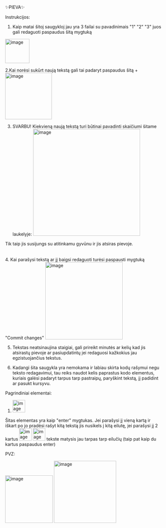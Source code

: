 ✨PIEVA✨

Instrukcijos:

1. Kaip matai šitoj saugykloj jau yra 3 failai su pavadinimais "1" "2" "3" juos gali redaguoti paspaudus šitą mygtuką 
<img width="78" alt="image" src="https://github.com/rutaviz/texttest/assets/82490449/b58f409d-b1d7-44b7-afaf-c95c340d6090">
<br>

2.Kai norėsi sukūrt naują tekstą gali tai padaryt paspaudus šitą + <img width="150" alt="image" src="https://github.com/rutaviz/texttest/assets/82490449/d08c02a8-e1c7-4cc2-83d6-12070f8be68d">

3. SVARBU!
Kiekvieną naują tekstą turi būtinai pavadinti skaičiumi šitame laukelyje: <img width="344" alt="image" src="https://github.com/rutaviz/texttest/assets/82490449/ad66a142-9481-4d52-ae0d-fd847879ec00">

Tik taip jis susijungs su atitinkamu gyvūnu ir jis atsiras pievoje.
<br><br><br>
4. Kai parašysi tekstą ar jį baigsi redaguoti turėsi paspausti mygtuką "Commit changes" <img width="249" alt="image" src="https://github.com/rutaviz/texttest/assets/82490449/409f4cca-3fde-4564-825c-e7bbd24514f2">

5. Tekstas neatsinaujina staigiai, gali prireikt minutės ar kelių kad jis atsirastų pievoje ar pasiupdatintų jei redaguosi kažkokius jau egzistuojančius tekstus.

6. Kadangi šita saugykla yra nemokama ir labiau skirta kodų rašymui negu teksto redagavimui, tau reiks naudot kelis paprastus kodo elementus, kuriais galėsi padaryt tarpus tarp pastraipų, paryškint tekstą, jį padidint ar pasukt kursyvu.

Pagrindiniai elementai:

1. <img width="40" alt="image" src="https://github.com/rutaviz/texttest/assets/82490449/cff886e1-2b79-422d-a3dd-ca6fa2a8df5c">

Šitas elementas yra kaip "enter" mygtukas. Jei parašysi jį vieną kartą ir iškart po jo pradėsi rašyt kitą tekstą jis nusikels į kitą eilutę, jei parašysi jį 2 kartus <img width="40" alt="image" src="https://github.com/rutaviz/texttest/assets/82490449/b79bfe91-1760-48f8-a122-80a3676b2624"> <img width="40" alt="image" src="https://github.com/rutaviz/texttest/assets/82490449/acb9a0a7-4226-49b2-8fac-79c378a2bde4">
tekste matysis jau tarpas tarp eilučių (taip pat kaip du kartus paspaudus enter)

PVZ:

<img width="153" alt="image" src="https://github.com/pievoj/pievoj.github.io/assets/147843027/29ff0b5c-57a1-44f2-874f-66c64b2e1369">
 <img width="200" alt="image" src="https://github.com/pievoj/pievoj.github.io/assets/147843027/7633083b-2f86-4961-b824-909f6a7d8b3e">










